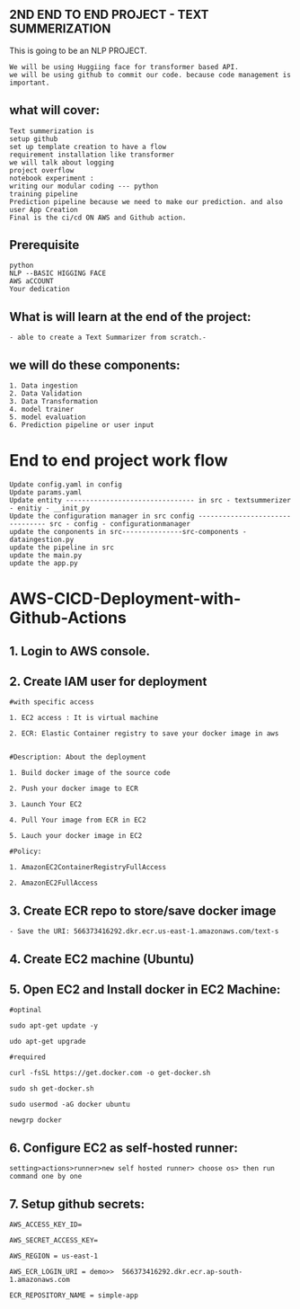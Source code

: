 
## 2ND END TO END PROJECT - TEXT SUMMERIZATION
This is going to be an NLP PROJECT.

    We will be using Huggiing face for transformer based API.
    we will be using github to commit our code. because code management is important.

## what will cover:
    Text summerization is 
    setup github
    set up template creation to have a flow
    requirement installation like transformer 
    we will talk about logging 
    project overflow
    notebook experiment : 
    writing our modular coding --- python
    training pipeline
    Prediction pipeline because we need to make our prediction. and also user App Creation
    Final is the ci/cd ON AWS and Github action.


## Prerequisite
    python
    NLP --BASIC HIGGING FACE
    AWS aCCOUNT
    Your dedication


## What is will learn at the end of the project:
    - able to create a Text Summarizer from scratch.-


## we will do these components:
    1. Data ingestion
    2. Data Validation
    3. Data Transformation
    4. model trainer
    5. model evaluation
    6. Prediction pipeline or user input


# End to end project work flow
    Update config.yaml in config
    Update params.yaml
    Update entity -------------------------------- in src - textsummerizer - enitiy - __init_py
    Update the configuration manager in src config -------------------------------- src - config - configurationmanager
    update the conponents in src---------------src-components - dataingestion.py
    update the pipeline in src
    update the main.py
    update the app.py



# AWS-CICD-Deployment-with-Github-Actions
## 1. Login to AWS console.
## 2. Create IAM user for deployment

    #with specific access

    1. EC2 access : It is virtual machine

    2. ECR: Elastic Container registry to save your docker image in aws


    #Description: About the deployment

    1. Build docker image of the source code

    2. Push your docker image to ECR

    3. Launch Your EC2 

    4. Pull Your image from ECR in EC2

    5. Lauch your docker image in EC2

    #Policy:

    1. AmazonEC2ContainerRegistryFullAccess

    2. AmazonEC2FullAccess

## 3. Create ECR repo to store/save docker image
    - Save the URI: 566373416292.dkr.ecr.us-east-1.amazonaws.com/text-s

## 4. Create EC2 machine (Ubuntu)
## 5. Open EC2 and Install docker in EC2 Machine:

    #optinal

    sudo apt-get update -y

    udo apt-get upgrade

    #required

    curl -fsSL https://get.docker.com -o get-docker.sh

    sudo sh get-docker.sh

    sudo usermod -aG docker ubuntu

    newgrp docker


## 6. Configure EC2 as self-hosted runner:
    setting>actions>runner>new self hosted runner> choose os> then run command one by one

## 7. Setup github secrets:
    AWS_ACCESS_KEY_ID=

    AWS_SECRET_ACCESS_KEY=

    AWS_REGION = us-east-1

    AWS_ECR_LOGIN_URI = demo>>  566373416292.dkr.ecr.ap-south-1.amazonaws.com

    ECR_REPOSITORY_NAME = simple-app